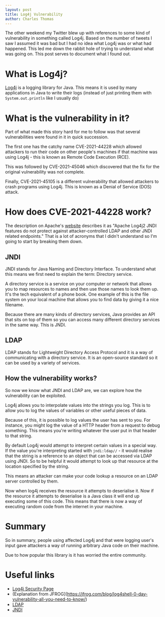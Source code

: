 ```yaml
---
layout: post
title: Log4j Vulnerability 
author: Charles Thomas
---
```


The other weekend my Twitter blew up with references to some kind of vulnerability in something called Log4j. Based on the number of tweets I saw I assumed it was bad but I had no idea what Log4j was or what had happened. This led me down the rabbit hole of trying to understand what was going on. This post serves to document what I found out.

# What is Log4j?
[Log4j](https://logging.apache.org/log4j/2.x/index.html) is a logging library for Java. This means it is used by many applications in Java to write their logs (instead of just printing them with `System.out.println` like I usually do)

# What is the vulnerability in it?
Part of what made this story hard for me to follow was that several vulnerabilities were found in it in quick succession.

The first one has the catchy name CVE-2021-44228 which allowed attackers to run their code on other people's machines if that machine was using Log4j - this is known as Remote Code Execution (RCE).

This was followed by CVE-2021-45046 which discovered that the fix for the original vulnerability was not complete.

Finally, CVE-2021-45105 is a different vulnerability that allowed attackers to crash programs using Log4j. This is known as a Denial of Service (DOS) attack.

# How does CVE-2021-44228 work?
The description on Apache's [website](https://logging.apache.org/log4j/2.x/security.html) describes it as "Apache Log4j2 JNDI features do not protect against attacker-controlled LDAP and other JNDI related endpoints." That is a lot of acronyms that I didn't understand so I'm going to start by breaking them down.

## JNDI
JNDI stands for Java Naming and Directory Interface. To understand what this means we first need to explain the term: Directory service.

A directory service is a service on your computer or network that allows you to map resources to names and then use those names to look them up. It's the tech equivalent of a phone book. One example of this is the file system on your local machine that allows you to find data by giving it a nice filename.

Because there are many kinds of directory services, Java provides an API that sits on top of them so you can access many different directory services in the same way. This is JNDI.

## LDAP
LDAP stands for Lightweight Directory Access Protocol and it is a way of communicating with a directory service. It is an open-source standard so it can be used by a variety of services.

## How the vulnerability works?
So now we know what JNDI and LDAP are, we can explore how the vulnerability can be exploited.

Log4j allows you to interpolate values into the strings you log. This is to allow you to log the values of variables or other useful pieces of data.

Because of this, it is possible to log values the user has sent to you. For instance, you might log the value of a HTTP header from a request to debug something. This means you're writing whatever the user put in that header to that string.

By default Log4j would attempt to interpret certain values in a special way. If the value you're interpreting started with `jndi:ldap//` - it would realise that the string is a reference to an object that can be accessed via LDAP using JNDI. So to be helpful it would attempt to look up that resource at the location specified by the string.

This means an attacker can make your code lookup a resource on an LDAP server controlled by them.

Now when log4j receives the resource it attempts to deserialise it. Now if the resource it attempts to deserialise is a Java class it will end up executing some of this code. This means that there is now a way of executing random code from the internet in your machine.

# Summary
So in summary, people using affected Log4j and that were logging user's input gave attackers a way of running arbitrary Java code on their machine. 

Due to how popular this library is it has worried the entire community.

# Useful links
* [Log4j Security Page](https://logging.apache.org/log4j/2.x/security.html)
* (Explanation from JFROG](https://jfrog.com/blog/log4shell-0-day-vulnerability-all-you-need-to-know/)
* [LDAP](https://en.wikipedia.org/wiki/Lightweight_Directory_Access_Protocol)
* [JNDI](https://en.wikipedia.org/wiki/Java_Naming_and_Directory_Interface)
